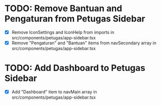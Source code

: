 # TODO: Remove Bantuan and Pengaturan from Petugas Sidebar

- [x] Remove IconSettings and IconHelp from imports in src/components/petugas/app-sidebar.tsx
- [x] Remove "Pengaturan" and "Bantuan" items from navSecondary array in src/components/petugas/app-sidebar.tsx

# TODO: Add Dashboard to Petugas Sidebar

- [x] Add "Dashboard" item to navMain array in src/components/petugas/app-sidebar.tsx
